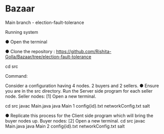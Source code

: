 # Bazaar

Main branch - election-fault-tolerance

Running system

● Open the terminal

● Clone the repository :
https://github.com/Rishita-Golla/Bazaar/tree/election-fault-tolerance

cd src

Command:

Consider a configuration having 4 nodes. 2 buyers and 2 sellers.
● Ensure you are in the src directory. Run the Server side program for each seller node. Seller nodes: [1]
Open a new terminal.

cd src
javac Main.java
java Main 1 config{id}.txt networkConfig.txt salt

● Replicate this process for the Client side program which will bring the buyer nodes up. Buyer nodes: [2]
Open a new terminal.
cd src
javac Main.java
java Main 2 config{id}.txt networkConfig.txt salt
